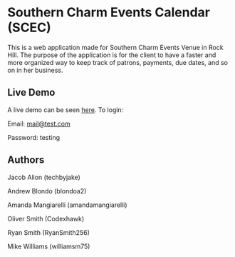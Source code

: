 # Southern Charm Events Calendar (SCEC)

This is a web application made for Southern Charm Events Venue in Rock Hill. The purpose of the application is for the client to have a faster and more organized way to keep track of patrons, payments, due dates, and so on in her business. 

## Live Demo

A live demo can be seen [here](http://18.212.12.177/). To login:

Email: mail@test.com

Password: testing

## Authors

Jacob Alion (techbyjake)

Andrew Blondo (blondoa2)

Amanda Mangiarelli (amandamangiarelli)

Oliver Smith (Codexhawk)

Ryan Smith (RyanSmith256)

Mike Williams (williamsm75)
